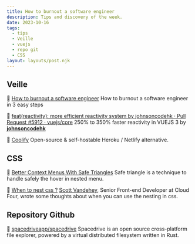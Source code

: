 ```yaml
---
title: How to burnout a software engineer
description: Tips and discovery of the week.
date: 2023-10-16
tags:
  - tips
  - Veille
  - vuejs
  - repo git
  - CSS
layout: layouts/post.njk
---
```


## Veille

📗 [How to burnout a software engineer](https://engineercodex.substack.com/p/how-to-burnout-a-software-engineer)
How to burnout a software engineer in 3 easy steps

📗 [feat\(reactivity\): more efficient reactivity system by johnsoncodehk · Pull Request \#5912 · vuejs/core](https://github.com/vuejs/core/pull/5912#issuecomment-1748985641)
250% to 350% faster reactivity in VUEJS 3 by **[johnsoncodehk](https://github.com/johnsoncodehk)** 

📗 [Coolify](https://coolify.io/docs/)
Open-source & self-hostable Heroku / Netlify alternative.

## CSS

🎨 [Better Context Menus With Safe Triangles](https://www.smashingmagazine.com/2023/08/better-context-menus-safe-triangles/)
Safe triangle is a technique to handle safely the hover in nested menu.

🎨 [When to nest css ?](https://cloudfour.com/thinks/when-to-nest-css/)
[Scott Vandehey](https://cloudfour.com/is/scott/), Senior Front-end Developer at Cloud Four, wrote some thoughts about when you can use the nesting in css.

## Repository Github

🐙 [spacedriveapp/spacedrive](https://github.com/spacedriveapp/spacedrive)
Spacedrive is an open source cross-platform file explorer, powered by a virtual distributed filesystem written in Rust.